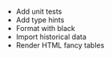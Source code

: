 - Add unit tests
- Add type hints
- Format with black
- Import historical data
- Render HTML fancy tables

